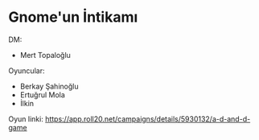 # Gnome'un İntikamı

DM:
- Mert Topaloğlu

Oyuncular:
- Berkay Şahinoğlu
- Ertuğrul Mola
- İlkin 

Oyun linki: https://app.roll20.net/campaigns/details/5930132/a-d-and-d-game
